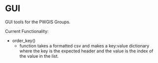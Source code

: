 # GUI
GUI tools for the PWGIS Groups. 

Current Functionality:
- order_key() 
  - function takes a formatted csv and makes a key:value dictionary where the key is the expected header and the value is the index of the value in the list. 
